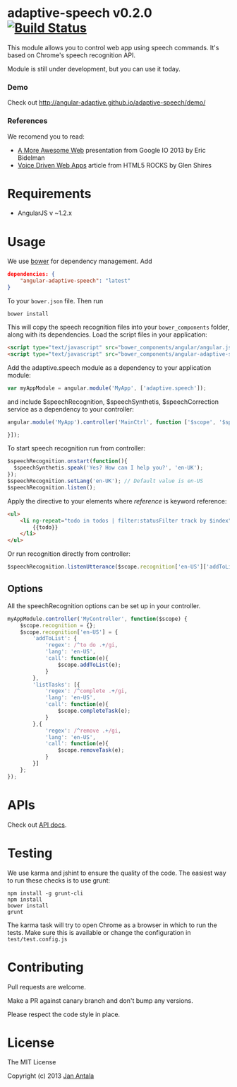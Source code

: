 # adaptive-speech v0.2.0 [![Build Status](https://travis-ci.org/angular-adaptive/adaptive-speech.png?branch=master)](https://travis-ci.org/angular-adaptive/adaptive-speech)

This module allows you to control web app using speech commands. It's based on Chrome's speech recognition API.

Module is still under development, but you can use it today.

### Demo

Check out http://angular-adaptive.github.io/adaptive-speech/demo/

### References

We recomend you to read:
- [A More Awesome Web](http://moreawesomeweb.com) presentation from Google IO 2013 by Eric Bidelman
- [Voice Driven Web Apps](http://updates.html5rocks.com/2013/01/Voice-Driven-Web-Apps-Introduction-to-the-Web-Speech-API) article from HTML5 ROCKS by Glen Shires

# Requirements

- AngularJS v ~1.2.x

# Usage

We use [bower](http://twitter.github.com/bower/) for dependency management. Add

```json
dependencies: {
    "angular-adaptive-speech": "latest"
}
```

To your `bower.json` file. Then run

    bower install

This will copy the speech recognition files into your `bower_components` folder, along with its dependencies. Load the script files in your application:

```html
<script type="text/javascript" src="bower_components/angular/angular.js"></script>
<script type="text/javascript" src="bower_components/angular-adaptive-speech/angular-adaptive-speech.min.js"></script>
```

Add the adaptive.speech module as a dependency to your application module:

```js
var myAppModule = angular.module('MyApp', ['adaptive.speech']);
```

and include $speechRecognition, $speechSynthetis, $speechCorrection service as a dependency to your controller:

```js
angular.module('MyApp').controller('MainCtrl', function ['$scope', '$speechRecognition, $speechSynthetis', ($scope, $speechRecognition, $speechSynthetis) {

}]);
```

To start speech recognition run from controller:

```js
$speechRecognition.onstart(function(){
  $speechSynthetis.speak('Yes? How can I help you?', 'en-UK');
});
$speechRecognition.setLang('en-UK'); // Default value is en-US
$speechRecognition.listen();
```

Apply the directive to your elements where *reference* is keyword reference:

```html
<ul>
    <li ng-repeat="todo in todos | filter:statusFilter track by $index" speechrecognition="{'tasks': recognition['en-US']['listTasks'], 'reference': todo}">
        {{todo}}
    </li>
</ul>
```
Or run recognition directly from controller:

```js
$speechRecognition.listenUtterance($scope.recognition['en-US']['addToList']);
```

## Options

All the speechRecognition options can be set up in your controller.

```js
myAppModule.controller('MyController', function($scope) {
    $scope.recognition = {};
    $scope.recognition['en-US'] = {
        'addToList': {
            'regex': /^to do .+/gi,
            'lang': 'en-US',
            'call': function(e){
                $scope.addToList(e);
            }
        },
        'listTasks': [{
            'regex': /^complete .+/gi,
            'lang': 'en-US',
            'call': function(e){
                $scope.completeTask(e);
            }
        },{
            'regex': /^remove .+/gi,
            'lang': 'en-US',
            'call': function(e){
                $scope.removeTask(e);
            }
        }]
    };
});
```

# APIs

Check out [API docs](api.md).

# Testing

We use karma and jshint to ensure the quality of the code. The easiest way to run these checks is to use grunt:

    npm install -g grunt-cli
    npm install
    bower install
    grunt

The karma task will try to open Chrome as a browser in which to run the tests. Make sure this is available or change the configuration in `test/test.config.js` 

# Contributing

Pull requests are welcome. 

Make a PR against canary branch and don't bump any versions. 

Please respect the code style in place.

# License

The MIT License

Copyright (c) 2013 [Jan Antala](http://www.janantala.com)

